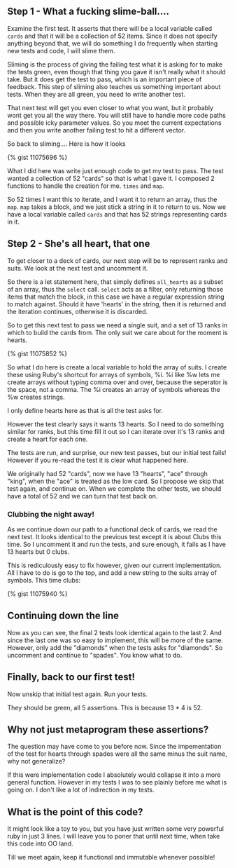 ## Step 1 - What a fucking slime-ball....

Examine the first test. It asserts that there will be a local variable called ```cards``` and that it will be a collection of 52 items. Since it does not specify anything beyond that, we will do something I do frequently when starting new tests and code, I will slime them.

Sliming is the process of giving the failing test what it is asking for to make the tests green, even though that thing you gave it isn't really what it should take. But it does get the test to pass, which is an important piece of feedback. This step of sliming also teaches us something important about tests. When they are all green, you need to write another test.

That next test will get you even closer to what you want, but it probably wont get you all the way there. You will still have to handle more code paths and possible icky parameter values. So you meet the current expectations and then you write another failing test to hit a different vector.

So back to sliming.... Here is how it looks

{% gist 11075696 %}

What I did here was write just enough code to get my test to pass. The test wanted a collection of 52 "cards" so that is what I gave it. I composed 2 functions to handle the creation for me. ```times``` and ```map```.

So 52 times I want this to iterate, and I want it to return an array, thus the ```map```. ```map``` takes a block, and we just stick a string in it to return to us. Now we have a local variable called ```cards``` and that has 52 strings representing cards in it.

## Step 2 - She's all heart, that one

To get closer to a deck of cards, our next step will be to represent ranks and suits. We look at the next test and uncomment it.

So there is a let statement here, that simply defines ```all_hearts``` as a subset of an array, thus the ```select``` call. ```select``` acts as a filter, only returning those items that match the block, in this case we have a regular expression string to match against. Should it have 'hearts' in the string, then it is returned and the iteration continues, otherwise it is discarded.

So to get this next test to pass we need a single suit, and a set of 13 ranks in which to build the cards from. The only suit we care about for the moment is hearts.

{% gist 11075852 %}

So what I do here is create a local variable to hold the array of suits. I create these using Ruby's shortcut for arrays of symbols, %i. %i like %w lets me create arrays without typing comma over and over, because the seperator is the space, not a comma. The %i creates an array of symbols whereas the %w creates strings.

I only define hearts here as that is all the test asks for.

However the test clearly says it wants 13 hearts. So I need to do something similar for ranks, but this time fill it out so I can iterate over it's 13 ranks and create a heart for each one.

The tests are run, and surprise, our new test passes, but our initial test fails! However if you re-read the test it is clear what happened here.

We originally had 52 "cards", now we have 13 "hearts", "ace" through "king", when the "ace" is treated as the low card. So I propose we skip that test again, and continue on. When we complete the other tests, we should have a total of 52 and we can turn that test back on.

### Clubbing the night away!

As we continue down our path to a functional deck of cards, we read the next test. It looks identical to the previous test except it is about Clubs this time. So I uncomment it and run the tests, and sure enough, it fails as I have 13 hearts but 0 clubs.

This is rediculously easy to fix however, given our current implementation. All I have to do is go to the top, and add a new string to the suits array of symbols. This time clubs:

{% gist 11075940 %}

## Continuing down the line

Now as you can see, the final 2 tests look identical again to the last 2. And since the last one was so easy to implement, this will be more of the same. However, only add the "diamonds" when the tests asks for "diamonds". So uncomment and continue to "spades". You know what to do.

## Finally, back to our first test!

Now unskip that initial test again. Run your tests.

They should be green, all 5 assertions. This is because 13 * 4 is 52.

## Why not just metaprogram these assertions?

The question may have come to you before now. Since the impementation of the test for hearts through spades were all the same minus the suit name, why not generalize?

If this were implementation code I absolutely would collapse it into a more general function. However in my tests I was to see plainly before me what is going on. I don't like a lot of indirection in my tests.

## What is the point of this code?

It might look like a toy to you, but you have just written some very powerful ruby in just 3 lines. I will leave you to poner that until next time, when take this code into OO land.

Till we meet again, keep it functional and immutable whenever possible!
